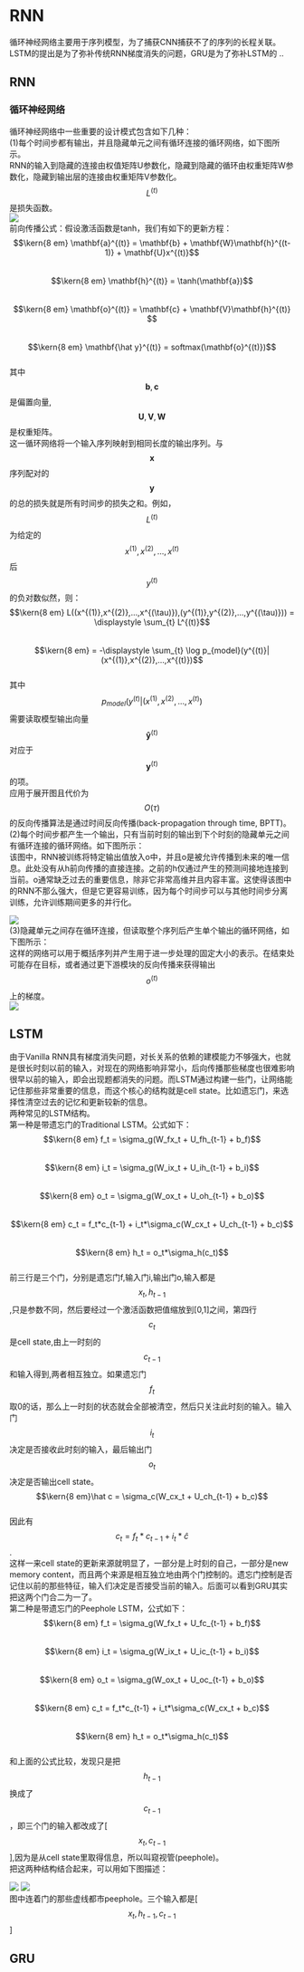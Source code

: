 # RNN

循环神经网络主要用于序列模型，为了捕获CNN捕获不了的序列的长程关联。LSTM的提出是为了弥补传统RNN梯度消失的问题，GRU是为了弥补LSTM的 ..

## RNN

### 循环神经网络

循环神经网络中一些重要的设计模式包含如下几种：  
\(1\)每个时间步都有输出，并且隐藏单元之间有循环连接的循环网络，如下图所示。  
RNN的输入到隐藏的连接由权值矩阵U参数化，隐藏到隐藏的循环由权重矩阵W参数化，隐藏到输出层的连接由权重矩阵V参数化。$$L^{(t)}$$是损失函数。  
![](/assets/RNN_General.png)  
前向传播公式：假设激活函数是tanh，我们有如下的更新方程：  
$$\kern{8 em} \mathbf{a}^{(t)} = \mathbf{b} + \mathbf{W}\mathbf{h}^{(t-1)} + \mathbf{U}x^{(t)}$$  
$$\kern{8 em} \mathbf{h}^{(t)} = \tanh(\mathbf{a})$$  
$$\kern{8 em} \mathbf{o}^{(t)} = \mathbf{c} + \mathbf{V}\mathbf{h}^{(t)} $$  
$$\kern{8 em} \mathbf{\hat y}^{(t)} = softmax(\mathbf{o}^{(t)})$$  
其中$$\mathbf{b},\mathbf{c}$$是偏置向量,$$\mathbf{U},\mathbf{V},\mathbf{W}$$是权重矩阵。  
这一循环网络将一个输入序列映射到相同长度的输出序列。与$$\mathbf{x}$$序列配对的$$\mathbf{y}$$的总的损失就是所有时间步的损失之和。例如，$${L}^{(t)}$$为给定的$$x^{(1)},x^{(2)},...,x^{(t)}$$后$$y^{(t)}$$的负对数似然，则：  
$$\kern{8 em} L((x^{(1)},x^{(2)},...,x^{(\tau)}),(y^{(1)},y^{(2)},...,y^{(\tau)})) = \displaystyle \sum_{t} L^{(t)}$$  
$$\kern{8 em} = -\displaystyle \sum_{t} \log p_{model}(y^{(t)}|(x^{(1)},x^{(2)},...,x^{(t)})$$  
其中$$p_{model}(y^{(t)}|(x^{(1)},x^{(2)},...,x^{(t)})$$需要读取模型输出向量$$\mathbf{\hat y}^{(t)}$$对应于$$\mathbf{y}^{(t)}$$的项。  
应用于展开图且代价为$$O(\tau)$$的反向传播算法是通过时间反向传播\(back-propagation through time, BPTT\)。  
\(2\)每个时间步都产生一个输出，只有当前时刻的输出到下个时刻的隐藏单元之间有循环连接的循环网络。如下图所示：  
该图中，RNN被训练将特定输出值放入o中，并且o是被允许传播到未来的唯一信息。此处没有从h前向传播的直接连接。之前的h仅通过产生的预测间接地连接到当前。o通常缺乏过去的重要信息，除非它非常高维并且内容丰富。这使得该图中的RNN不那么强大，但是它更容易训练，因为每个时间步可以与其他时间步分离训练，允许训练期间更多的并行化。

![](/assets/RNN_DesignPattern_2.png)  
\(3\)隐藏单元之间存在循环连接，但读取整个序列后产生单个输出的循环网络，如下图所示：  
这样的网络可以用于概括序列并产生用于进一步处理的固定大小的表示。在结束处可能存在目标，或者通过更下游模块的反向传播来获得输出$$o^{(t)}$$上的梯度。  
![](/assets/RNN_DesignPattern_3.png)

## LSTM

由于Vanilla RNN具有梯度消失问题，对长关系的依赖的建模能力不够强大，也就是很长时刻以前的输入，对现在的网络影响非常小，后向传播那些梯度也很难影响很早以前的输入，即会出现题都消失的问题。而LSTM通过构建一些门，让网络能记住那些非常重要的信息，而这个核心的结构就是cell state。比如遗忘门，来选择性清空过去的记忆和更新较新的信息。  
两种常见的LSTM结构。  
第一种是带遗忘门的Traditional LSTM。公式如下：  
$$\kern{8 em} f_t = \sigma_g(W_fx_t + U_fh_{t-1} + b_f)$$  
$$\kern{8 em} i_t = \sigma_g(W_ix_t + U_ih_{t-1} + b_i)$$  
$$\kern{8 em} o_t = \sigma_g(W_ox_t + U_oh_{t-1} + b_o)$$  
$$\kern{8 em} c_t = f_t*c_{t-1} + i_t*\sigma_c(W_cx_t + U_ch_{t-1} + b_c)$$  
$$\kern{8 em} h_t = o_t*\sigma_h(c_t)$$  
前三行是三个门，分别是遗忘门f,输入门i,输出门o,输入都是$$x_t,h_{t-1}$$,只是参数不同，然后要经过一个激活函数把值缩放到\[0,1\]之间，第四行$$c_t$$是cell state,由上一时刻的$$c_{t-1}$$和输入得到,两者相互独立。如果遗忘门$$f_t$$取0的话，那么上一时刻的状态就会全部被清空，然后只关注此时刻的输入。输入门$$i_t$$决定是否接收此时刻的输入，最后输出门$$o_t$$决定是否输出cell state。  
$$\kern{8 em}\hat c = \sigma_c(W_cx_t + U_ch_{t-1} + b_c)$$  
因此有$$c_t = f_t*c_{t-1} + i_t*\hat c$$.  
这样一来cell state的更新来源就明显了，一部分是上时刻的自己，一部分是new memory content，而且两个来源是相互独立地由两个门控制的。遗忘门控制是否记住以前的那些特征，输入们决定是否接受当前的输入。后面可以看到GRU其实把这两个门合二为一了。  
第二种是带遗忘门的Peephole LSTM，公式如下：  
$$\kern{8 em} f_t = \sigma_g(W_fx_t + U_fc_{t-1} + b_f)$$  
$$\kern{8 em} i_t = \sigma_g(W_ix_t + U_ic_{t-1} + b_i)$$  
$$\kern{8 em} o_t = \sigma_g(W_ox_t + U_oc_{t-1} + b_o)$$  
$$\kern{8 em} c_t = f_t*c_{t-1} + i_t*\sigma_c(W_cx_t + b_c)$$  
$$\kern{8 em} h_t = o_t*\sigma_h(c_t)$$  
和上面的公式比较，发现只是把$$h_{t-1}$$换成了$$c_{t-1}$$，即三个门的输入都改成了\[$$x_t,c_{t-1}$$\],因为是从cell state里取得信息，所以叫窥视管\(peephole\)。  
把这两种结构结合起来，可以用如下图描述：  

![](/assets/LSTM_Structure1.png) 
![](/assets/LSTM_Structure.png)  
图中连着门的那些虚线都市peephole。三个输入都是\[$$x_t,h_{t-1},c_{t-1}$$\]

## GRU




